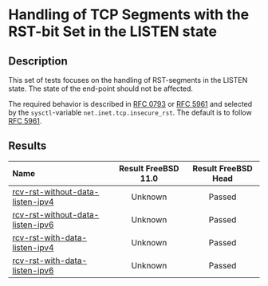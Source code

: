 # Handling of TCP Segments with the RST-bit Set in the LISTEN state

## Description
This set of tests focuses on the handling of RST-segments in the LISTEN state. The state of the end-point should not be affected.

The required behavior is described in [RFC 0793](https://tools.ietf.org/html/rfc0793) or
[RFC 5961](https://tools.ietf.org/html/rfc5961#section-3) and selected by the
`sysctl`-variable `net.inet.tcp.insecure_rst`.
The default is to follow [RFC 5961](https://tools.ietf.org/html/rfc5961#section-3).

## Results

| Name                                                                                                                                                                                   | Result FreeBSD 11.0 | Result FreeBSD Head |
|:---------------------------------------------------------------------------------------------------------------------------------------------------------------------------------------|:-------------------:|:-------------------:|
|[rcv-rst-without-data-listen-ipv4](rcv-rst-without-data-listen-ipv4.pkt "Ensure that the reception of a RST-segment in the LISTEN state does not trigger the sending of a RST-segment") | Unknown             | Passed              |
|[rcv-rst-without-data-listen-ipv6](rcv-rst-without-data-listen-ipv6.pkt "Ensure that the reception of a RST-segment in the LISTEN state does not trigger the sending of a RST-segment") | Unknown             | Passed              |
|[rcv-rst-with-data-listen-ipv4](rcv-rst-with-data-listen-ipv4.pkt "Ensure that the reception of a RST-segment in the LISTEN state does not trigger the sending of a RST-segment")       | Unknown             | Passed              |
|[rcv-rst-with-data-listen-ipv6](rcv-rst-with-data-listen-ipv6.pkt "Ensure that the reception of a RST-segment in the LISTEN state does not trigger the sending of a RST-segment")       | Unknown             | Passed              |
